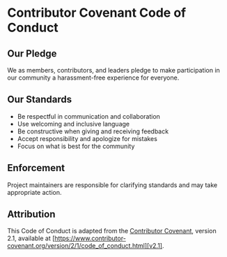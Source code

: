 # Contributor Covenant Code of Conduct

## Our Pledge

We as members, contributors, and leaders pledge to make participation in our
community a harassment-free experience for everyone.

## Our Standards

* Be respectful in communication and collaboration
* Use welcoming and inclusive language
* Be constructive when giving and receiving feedback
* Accept responsibility and apologize for mistakes
* Focus on what is best for the community

## Enforcement

Project maintainers are responsible for clarifying standards and may take appropriate action.

## Attribution

This Code of Conduct is adapted from the [Contributor Covenant][homepage],
version 2.1, available at [https://www.contributor-covenant.org/version/2/1/code_of_conduct.html][v2.1].

[homepage]: https://www.contributor-covenant.org
[v2.1]: https://www.contributor-covenant.org/version/2/1/code_of_conduct.html